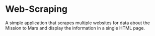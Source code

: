 # Web-Scraping

A simple application that scrapes multiple websites for data about the Mission to Mars and display the information in a single HTML page.
